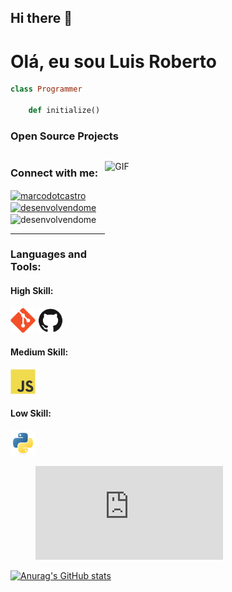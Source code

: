 ## Hi there 👋

# Olá, eu sou Luis Roberto

```ruby 
class Programmer

	def initialize() 
```
<h3>Open Source Projects</h3>
<table>
    <thead align="center">
        <tr border: none;>
        </tr>
    </thead>
    <tbody>
	<tr>
        </tr>
        <tr>
	 <tr>
        </tr>
	 <tr>
        </tr>
    </tbody>
</table>

 <img align="right" alt="GIF" src="https://github.com/marcodotcastro/marcodotcastro/blob/master/code.gif?raw=true" width="70%" height="400px" />

<p align="left">
    <h3 align="left">Connect with me:</h3>
    <a href="https://linkedin.com/in/marcodotcastro" target="_blank"><img align="center" src="https://github.com/marcodotcastro/marcodotcastro/blob/master/linkedin.png?raw=true" alt="marcodotcastro" height="30" width="40" /></a>
    <a href="https://desenvolvendo.me" target="_blank"><img align="center" src="https://github.com/marcodotcastro/marcodotcastro/blob/master/chrome.png?raw=true" alt="desenvolvendome" height="30" width="40" target="_blank"/></a
    <a href="https://www.instagram.com/oluis.junior/" target="_blank"><img align="center" src="https://github.com/marcodotcastro/marcodotcastro/blob/master/instagram.png?raw=true" alt="desenvolvendome" height="30" width="40"/></a>   
</p>

---

<h3 align="left">Languages and Tools:</h3>
    <p align="left">
        <h4 align="left">High Skill:</h4>
        <a href="https://stackshare.io/git" target="_blank"><img src="https://github.com/devicons/devicon/raw/master/icons/git/git-original.svg" alt="git" width="40" height="40" /></a>
        <a href="https://stackshare.io/github" target="_blank"><img src="https://github.com/devicons/devicon/raw/master/icons/github/github-original.svg" alt="github" width="40" height="40" /></a>
        <h4 align="left">Medium Skill:</h4>
        <a href="https://stackshare.io/javascript" target="_blank"><img src="https://github.com/devicons/devicon/raw/master/icons/javascript/javascript-original.svg" alt="javascript" width="40" height="40" /></a>
        <h4 align="left">Low Skill:</h4>
	<a href="https://stackshare.io/python" target="_blank"><img src="https://github.com/devicons/devicon/raw/master/icons/python/python-original.svg" alt="python" width="40" height="40" /></a>
    </p>
<figure>
	<embed src="https://wakatime.com/share/Luisalmeidajr/7cd3cbfb-1783-43d5-9708-4d309157fe7a.svg"></embed></figure>





[![Anurag's GitHub stats](https://github-readme-stats.vercel.app/api?username=anuraghazra)](https://github.com/Luisalmeidajr/github-readme-stats)

